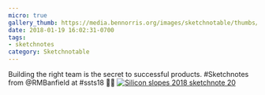 ```yaml
---
micro: true
gallery_thumb: https://media.bennorris.org/images/sketchnotable/thumbs/silicon-slopes-2018-sketchnote-20.jpg
date: 2018-01-19 16:02:31-0700
tags:
- sketchnotes
category: Sketchnotable
---
```


Building the right team is the secret to successful products. #Sketchnotes from @RMBanfield at #ssts18 ✍🏼 [![Silicon slopes 2018 sketchnote 20](https://media.bennorris.org/images/sketchnotable/silicon-slopes-2018/silicon-slopes-2018-sketchnote-20.jpg)](https://media.bennorris.org/images/sketchnotable/silicon-slopes-2018/silicon-slopes-2018-sketchnote-20.jpg)